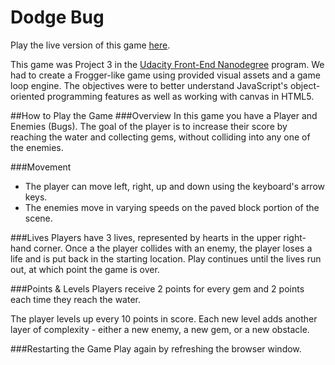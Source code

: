Dodge Bug
===============================
Play the live version of this game [here](http://siakaramalegos.github.io/dodge-bug-game/index.html).

This game was Project 3 in the [Udacity Front-End Nanodegree](https://www.udacity.com/course/nd001) program. We had to create a Frogger-like game using provided visual assets and a game loop engine. The objectives were to better understand JavaScript's object-oriented programming features as well as working with canvas in HTML5.

##How to Play the Game
###Overview
In this game you have a Player and Enemies (Bugs). The goal of the player is to increase their score by reaching the water and collecting gems, without colliding into any one of the enemies.

###Movement
- The player can move left, right, up and down using the keyboard's arrow keys.
- The enemies move in varying speeds on the paved block portion of the scene.

###Lives
Players have 3 lives, represented by hearts in the upper right-hand corner.  Once a the player collides with an enemy, the player loses a life and is put back in the starting location.  Play continues until the lives run out, at which point the game is over.

###Points & Levels
Players receive 2 points for every gem and 2 points each time they reach the water.

The player levels up every 10 points in score.  Each new level adds another layer of complexity - either a new enemy, a new gem, or a new obstacle.

###Restarting the Game
Play again by refreshing the browser window.